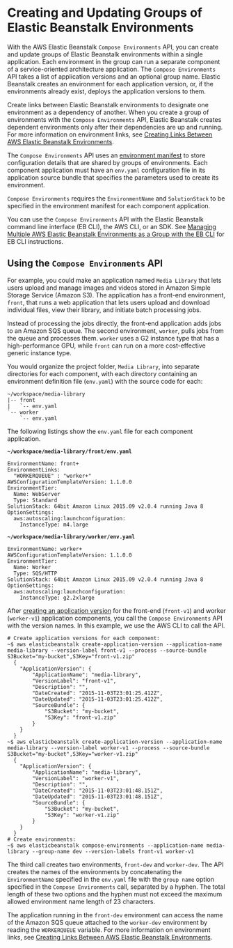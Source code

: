 # Creating and Updating Groups of Elastic Beanstalk Environments<a name="environment-mgmt-compose"></a>

With the AWS Elastic Beanstalk `Compose Environments` API, you can create and update groups of Elastic Beanstalk environments within a single application\. Each environment in the group can run a separate component of a service\-oriented architecture application\. The `Compose Environments` API takes a list of application versions and an optional group name\. Elastic Beanstalk creates an environment for each application version, or, if the environments already exist, deploys the application versions to them\.

Create links between Elastic Beanstalk environments to designate one environment as a dependency of another\. When you create a group of environments with the `Compose Environments` API, Elastic Beanstalk creates dependent environments only after their dependencies are up and running\. For more information on environment links, see [Creating Links Between AWS Elastic Beanstalk Environments](environment-cfg-links.md)\.

The `Compose Environments` API uses an [environment manifest](environment-cfg-manifest.md) to store configuration details that are shared by groups of environments\. Each component application must have an `env.yaml` configuration file in its application source bundle that specifies the parameters used to create its environment\.

`Compose Environments` requires the `EnvironmentName` and `SolutionStack` to be specified in the environment manifest for each component application\.

You can use the `Compose Environments` API with the Elastic Beanstalk command line interface \(EB CLI\), the AWS CLI, or an SDK\. See [Managing Multiple AWS Elastic Beanstalk Environments as a Group with the EB CLI](ebcli-compose.md) for EB CLI instructions\.

## Using the `Compose Environments` API<a name="environment-mgmt-compose-example"></a>

For example, you could make an application named `Media Library` that lets users upload and manage images and videos stored in Amazon Simple Storage Service \(Amazon S3\)\. The application has a front\-end environment, `front`, that runs a web application that lets users upload and download individual files, view their library, and initiate batch processing jobs\.

Instead of processing the jobs directly, the front\-end application adds jobs to an Amazon SQS queue\. The second environment, `worker`, pulls jobs from the queue and processes them\. `worker` uses a G2 instance type that has a high\-performance GPU, while `front` can run on a more cost\-effective generic instance type\.

You would organize the project folder, `Media Library`, into separate directories for each component, with each directory containing an environment definition file \(`env.yaml`\) with the source code for each:

```
~/workspace/media-library
|-- front
|   `-- env.yaml
`-- worker
    `-- env.yaml
```

The following listings show the `env.yaml` file for each component application\.

**`~/workspace/media-library/front/env.yaml`**

```
EnvironmentName: front+
EnvironmentLinks:
  "WORKERQUEUE" : "worker+"
AWSConfigurationTemplateVersion: 1.1.0.0
EnvironmentTier: 
  Name: WebServer
  Type: Standard
SolutionStack: 64bit Amazon Linux 2015.09 v2.0.4 running Java 8
OptionSettings:
  aws:autoscaling:launchconfiguration:
    InstanceType: m4.large
```

**`~/workspace/media-library/worker/env.yaml`**

```
EnvironmentName: worker+
AWSConfigurationTemplateVersion: 1.1.0.0
EnvironmentTier:
  Name: Worker
  Type: SQS/HTTP
SolutionStack: 64bit Amazon Linux 2015.09 v2.0.4 running Java 8
OptionSettings:
  aws:autoscaling:launchconfiguration:
    InstanceType: g2.2xlarge
```

After [creating an application version](applications-versions.md) for the front\-end \(`front-v1`\) and worker \(`worker-v1`\) application components, you call the `Compose Environments` API with the version names\. In this example, we use the AWS CLI to call the API\.

```
# Create application versions for each component: 
~$ aws elasticbeanstalk create-application-version --application-name media-library --version-label front-v1 --process --source-bundle S3Bucket="my-bucket",S3Key="front-v1.zip"
  {
    "ApplicationVersion": {
        "ApplicationName": "media-library",
        "VersionLabel": "front-v1",
        "Description": "",
        "DateCreated": "2015-11-03T23:01:25.412Z",
        "DateUpdated": "2015-11-03T23:01:25.412Z",
        "SourceBundle": {
            "S3Bucket": "my-bucket",
            "S3Key": "front-v1.zip"
        }
    }
  }
~$ aws elasticbeanstalk create-application-version --application-name media-library --version-label worker-v1 --process --source-bundle S3Bucket="my-bucket",S3Key="worker-v1.zip"
  {
    "ApplicationVersion": {
        "ApplicationName": "media-library",
        "VersionLabel": "worker-v1",
        "Description": "",
        "DateCreated": "2015-11-03T23:01:48.151Z",
        "DateUpdated": "2015-11-03T23:01:48.151Z",
        "SourceBundle": {
            "S3Bucket": "my-bucket",
            "S3Key": "worker-v1.zip"
        }
    }
  }
# Create environments:
~$ aws elasticbeanstalk compose-environments --application-name media-library --group-name dev --version-labels front-v1 worker-v1
```

The third call creates two environments, `front-dev` and `worker-dev`\. The API creates the names of the environments by concatenating the `EnvironmentName` specified in the `env.yaml` file with the `group name` option specified in the `Compose Environments` call, separated by a hyphen\. The total length of these two options and the hyphen must not exceed the maximum allowed environment name length of 23 characters\.

The application running in the `front-dev` environment can access the name of the Amazon SQS queue attached to the `worker-dev` environment by reading the `WORKERQUEUE` variable\. For more information on environment links, see [Creating Links Between AWS Elastic Beanstalk Environments](environment-cfg-links.md)\.